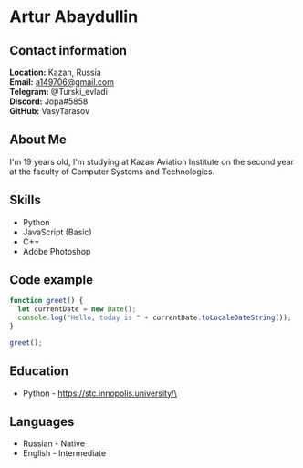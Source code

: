 # Artur Abaydullin
## Contact information
**Location:** Kazan, Russia\
**Email:** a149706@gmail.com\
**Telegram:** @Turski_evladi\
**Discord:** Jopa#5858\
**GitHub:** VasyTarasov
## About Me
I'm 19 years old, I'm studying at Kazan Aviation Institute on the second year at the faculty of Computer Systems and Technologies.
## Skills
* Python
* JavaScript (Basic)
* C++
* Adobe Photoshop
## Code example
```js
function greet() {
  let currentDate = new Date();
  console.log("Hello, today is " + currentDate.toLocaleDateString());
}

greet();
```
## Education
* Python - https://stc.innopolis.university/\
## Languages
* Russian - Native
* English - Intermediate